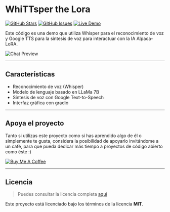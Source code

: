 WhiTTsper the Lora
============
[![GitHub Stars](https://img.shields.io/github/stars/ImPavloh/WhiTTsper-The-Lora)](https://github.com/ImPavloh/WhiTTsper-The-Lora) [![GitHub Issues](https://img.shields.io/github/issues/ImPavloh/WhiTTsper-The-Lora)](https://github.com/ImPavloh/WhiTTsper-The-Lora) [![Live Demo](https://img.shields.io/badge/demo-online-green.svg)](https://colab.research.google.com/drive/11MHiNlhQ0ZSqKVl0Fniu085bkQRdJX9E?usp=sharing)


Este código es una demo que utiliza Whisper para el reconocimiento de voz y Google TTS para la síntesis de voz para interactuar con la IA Alpaca-LoRA.

![Chat Preview](https://i.imgur.com/qq6vS1E.png)

---

## Características
- Reconocimiento de voz (Whisper)
- Modelo de lenguaje basado en LLaMa 7B
- Síntesis de voz con Google Text-to-Speech
- Interfaz gráfica con gradio

---

## Apoya el proyecto

Tanto si utilizas este proyecto como si has aprendido algo de él o simplemente te gusta, considera la posibilidad de apoyarlo invitándome a un café, para que pueda dedicar más tiempo a proyectos de código abierto como éste :)

<a href="https://www.buymeacoffee.com/pavloh" target="_blank"><img src="https://www.buymeacoffee.com/assets/img/custom_images/orange_img.png" alt="Buy Me A Coffee" style="height: auto !important;width: auto !important;" ></a>

---

## Licencia
>Puedes consultar la licencia completa [aquí](https://github.com/ImPavloh/WhiTTsper-The-Lora/blob/master/LICENSE)

Este proyecto está licenciado bajo los términos de la licencia **MIT**.
